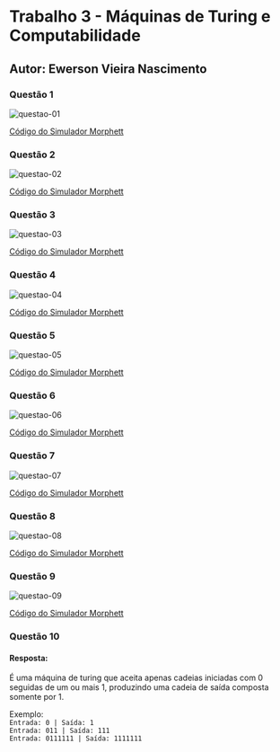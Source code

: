 # Trabalho 3 - Máquinas de Turing e Computabilidade

## Autor: Ewerson Vieira Nascimento

### Questão 1

![questao-01](Questao-01/diagrama-questao-01.png)

[Código do Simulador Morphett](Questao-01/morphett-questao-01.txt)

### Questão 2

![questao-02](Questao-02/diagrama-questao-02.png)

[Código do Simulador Morphett](Questao-02/morphett-questao-02.txt)

### Questão 3

![questao-03](Questao-03/diagrama-questao-03.png)

[Código do Simulador Morphett](Questao-03/morphett-questao-03.txt)

### Questão 4

![questao-04](Questao-04/diagrama-questao-04.png)

[Código do Simulador Morphett](Questao-04/morphett-questao-04.txt)

### Questão 5

![questao-05](Questao-05/diagrama-questao-05.png)

[Código do Simulador Morphett](Questao-05/morphett-questao-05.txt)

### Questão 6

![questao-06](Questao-06/diagrama-questao-06.png)

[Código do Simulador Morphett](Questao-06/morphett-questao-06.txt)

### Questão 7

![questao-07](Questao-07/diagrama-questao-07.png)

[Código do Simulador Morphett](Questao-07/morphett-questao-07.txt)

### Questão 8

![questao-08](Questao-08/diagrama-questao-08.png)

[Código do Simulador Morphett](Questao-08/morphett-questao-08.txt)

### Questão 9

![questao-09](Questao-09/diagrama-questao-09.png)

[Código do Simulador Morphett](Questao-09/morphett-questao-09.txt)

### Questão 10

#### Resposta:
É uma máquina de turing que aceita apenas cadeias iniciadas com 0 seguidas de um ou mais 1, produzindo uma cadeia de saída composta somente por 1.

Exemplo: <br>
`Entrada: 0 | Saída: 1` <br>
`Entrada: 011 | Saída: 111`<br>
`Entrada: 0111111 | Saída: 1111111`